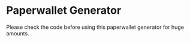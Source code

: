 # Paperwallet Generator
Please check the code before using this paperwallet generator for huge amounts.
